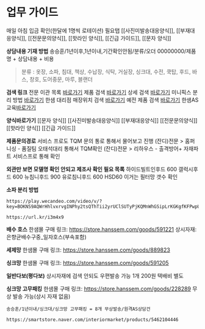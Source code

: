 # 업무 가이드
매일 아침 입금 확인(한달에 1명씩 로테이션)
필요탭 
[[사진미발송대응양식]], [[부재대응양식]], [[전문문의양식]], [[핫라인 양식]], [[긴급 가이드]], [[문자 양식]]

**상담내용 기재 방법**
송승훈/1년이후,1년이내,기간확인안됨/분류/오더 00000000/제품명 + 상담내용 + 비용
> 분류 : 옷장, 소파, 침대, 책상, 수납장, 식탁, 거실장, 싱크대, 수전, 쿡탑, 후드, 바스, 창호, 도어중문, 마루, 블랜더

**검색 링크**
전문 이관 목록 [바로가기](http://aha.hanssem.com/Agent/popup13.asp?CallType=00001&CallId=278782)
제품 검색 [바로가기](https://aha.hanssem.com/agent/popup05_simple.asp?LoadType=D)
상세 검색 [바로가기](https://aha.hanssem.com/agent/popup06.asp?pCode=BBIL05733)
미니픽스 분리 방법 [바로가기](https://dietx.tistory.com/1410)
한샘 대리점 매장위치 검색 [바로가기](https://remodeling.hanssem.com/shop/search)
예전 제품 검색 [바로가기](https://aha.hanssem.com/agent/popup05_Old.asp)
한샘AS교육[바로가기](https://www.youtube.com/@hanssem100)

**양식바로가기**
[[문자 양식]]
[[사진미발송대응양식]]
[[부재대응양식]]
[[전문문의양식]]
[[핫라인 양식]]
[[긴급 가이드]]

**제품문의경로**
서비스 프로도 TQM 문의 통로 통해서 물어보고 진행
(잔디)전문 > 홈퍼니싱 - 품질팀 오태석대리 통해서 TQM확인
(잔디)전문 > 리하우스 - 출격방어+ 자재파트 서비스프로 통해 확인

**외관만 보면 모델명 확인 안되고 제조사 확인 필요 목록**
하이드빌트인후드 600
갤럭시후드 600
뉴침니후드 900 
유로침니후드 600
HSD60 이거는 필터망 갯수 확인

**소파 분리 방법**
```
https://play.wecandeo.com/video/v/?key=BOKNS9AQWrHhlvxrvgINPhy2tsQThTii2yrUClSUTyPjKQMnWhGSipLrKGKgfKFPwpUSwvG1ZUBTlq8NgDZTCbisAieie
```
```
https://url.kr/i3m4x9
```

**배수 호스**
한샘몰 구매 링크: https://store.hanssem.com/goods/591221
상시자재: 은향균배수구중_일자호스(부속포함)

**세제망**
한샘몰 구매 링크: https://store.hanssem.com/goods/889823

**싱크망**
한샘몰 구매 링크: https://store.hanssem.com/goods/591205

**일반다보(평다보)**
상시자재에 검색 안되도 우편발송 가능 1개 200원 택배비 별도

**싱크망 고무패킹**
한샘몰 구매 링크: https://store.hanssem.com/goods/228289
무상 발송 가능(상시 자재 없음)
```
송승훈/1년이내/싱크대/싱크망 고무패킹 = 8개 무상발송/원격AS상담건
```

```
https://smartstore.naver.com/interiormarket/products/5462104446
```

